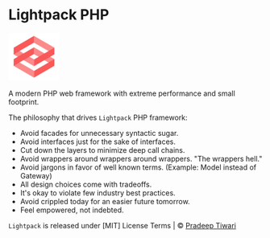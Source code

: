 # Lightpack PHP
<img src="/_media/logo.png" style="width: 20%">

<p class="tip">A modern PHP web framework with extreme performance and small footprint.</p>

The philosophy that drives `Lightpack` PHP framework:

* Avoid facades for unnecessary syntactic sugar.
* Avoid interfaces just for the sake of interfaces.
* Cut down the layers to minimize deep call chains.
* Avoid wrappers around wrappers around wrappers. "The wrappers hell."
* Avoid jargons in favor of well known terms. (Example: Model instead of Gateway)
* All design choices come with tradeoffs.
* It's okay to violate few industry best practices.
* Avoid crippled today for an easier future tomorrow.
* Feel empowered, not indebted.

`Lightpack` is released under [MIT] License Terms | &copy; [Pradeep Tiwari](https://github.com/pradeep-tiwari) 